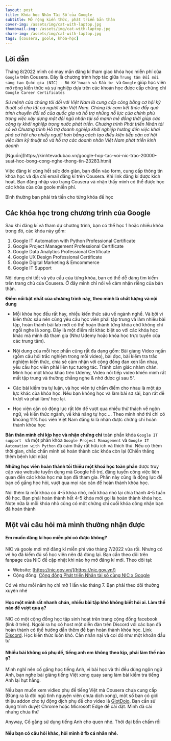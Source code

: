 ```yaml
---
layout: post
title: Khóa học Nhân Tài Số của Google
subtitle: Mở rộng kiến thức, phát triển bản thân
cover-img: /assets/img/cat-with-laptop.jpg
thumbnail-img: /assets/img/cat-with-laptop.jpg
share-img: /assets/img/cat-with-laptop.jpg
tags: [cousera, goole, khóa-học]
---
```


## Lời dẫn

Tháng 8/2022 mình có may mắn đăng kí tham giao khóa học miễn phí của `Google` trên Cousera. Đây là chương trình hợp tác giữa `Trung tâm Đổi mới sáng tạo Quốc gia (NIC) - Bộ Kế hoạch và Đầu tư ` và `Google` giúp học viên mở rộng kiến thức và sự nghiệp dựa trên các khoán học được cấp chứng chỉ `Google Career Certificates`

<p><em>Sứ mệnh của chúng tôi đối với Việt Nam là cung cấp công bằng cơ hội kỹ thuật số cho tất cả người dân Việt Nam. Chúng tôi cam kết thúc đẩy quá trình chuyển đổi số của quốc gia và hỗ trợ những nỗ lực của chính phủ trong việc xây dựng một đội ngũ nhân tài số mạnh mẽ đồng thời giúp các công ty khởi nghiệp trong nước phát triển. Chương trình Phát triển Nhân tài số và Chương trình Hỗ trợ doanh nghiệp khởi nghiệp hướng đến việc khai phá cơ hội cho nhiều người hơn bằng cách tạo điều kiện tiếp cận cơ hội việc làm kỹ thuật số và hỗ trợ các doanh nhân Việt Nam phát triển kinh doanh</em></p> [Nguồn](https://kinhtevadubao.vn/google-hop-tac-voi-nic-trao-20000-suat-hoc-bong-cong-nghe-thong-tin-23283.html)


Việc đăng kí cũng hết sức đơn giản, bạn điền vào form, cung cấp thông tin khóa học và địa chỉ email đăng kí trên Cousera. Khi link đăng kí được kích hoạt. Bạn đăng nhập vào trang Cousera và nhận thấy mình có thể được học các khóa của của goole miễn phí. 

Bình thường bạn phải trả tiền cho từng khóa để học

## Các khóa học trong chương trình của Google

Sau khi đăng kí và tham dự chương trình, bạn có thể học 1 hoặc nhiều khóa trong đó, các khóa này gồm: 
1. Google IT Automation with Python Professional Certificate
2. Google Project Management Professional Certificate
3. Google Data Analytics Professional Certificate
4. Google UX Design Professional Certificate
5. Google Digital Marketing & Emcommerce
6. Google IT Support

Nội dung chi tiết và yêu cầu của từng khóa, bạn có thể dễ dàng tìm kiếm trên trang chủ của Cousera. Ở đây mình chỉ nói về cảm nhận riêng của bản thân.

**Điểm nổi bật nhất của chương trình này, theo mình là chất lượng và nội dung**

- Mỗi khóa học đều rất hay, nhiều kiến thức sâu về ngành nghề. Và bởi vì kiến thức sâu nên cũng yêu cầu học viên phải tập trung và làm nhiều bài tập, hoàn thành bài lab mới có thể hoàn thành từng khóa chứ không chỉ ngồi nghe là xong. Đây là một điểm rất khác biệt so với các khóa học khác mà mình đã tham gia (Như Udemy hoặc khóa học trực tuyến của các trung tâm).

- Nội dung của mỗi học phần cũng rất đa dạng gồm: Bài giảng Video ngắn (gồm câu hỏi trắc nghiệm trong mỗi video), bài đọc, bài kiểm tra trắc nghiệm kiến thức, chia sẻ cảm nhận với cộng đồng đan xen lẫn nhau, yêu cầu học viên phải liên tục tương tác. Tránh cảm giác nhàm chán. Mình học một khóa khác trên Udemy, Video nối tiếp video khiến mình rất mất tập trung và thường chẳng nghe & nhớ được gì sau 5'. 

- Các bài kiểm tra tự luận, và học viên tự chấm điểm cho nhau là một áp lực khác của khóa học. Nếu bạn không học và làm bài sơ sài, bạn rất dễ trượt và phải làm/ học lại.

- Học viên cần có động lực rất lớn để vượt qua nhiều thử thách về ngôn ngữ, về kiến thức ngành, về khả năng tự học ... Theo mình nhớ thì chỉ có khoảng 11% học viên Việt Nam đăng kí là nhận được chứng chỉ hoàn thành khóa học

**Bản thân mình chỉ kịp học và nhận chứng chỉ** toàn phần khóa `Google IT support ` và một phần khóa `Google Project Management` và `Google IT Automation with Python` đã cảm thấy rất hữu ích và thích thú. Nếu có thêm thời gian, chắc chắn mình sẽ hoàn thành các khóa còn lại (Chiến thắng thêm bệnh lười nữa)

**Những học viên hoàn thành tối thiểu một khoá học toàn phần** được truy cập vào website tuyển dụng mà Google hỗ trợ, đăng tuyển công việc liên quan đến các khóa học mà bạn đã tham gia. Phần này cũng là động lực để bạn cố gắng học hỏi, vượt qua mọi rào cản để hoàn thành khóa học. 

Nói thêm là mỗi khóa có 4-5 khóa nhỏ, mỗi khóa nhỏ lại chia thành 4-5 tuần để học. Bạn phải hoàn thành hết 4-5 khóa mới gọi là hoàn thành khóa học. Note nữa là mỗi khóa nhỏ cũng có một chứng chỉ cuối khóa công nhận bạn đã hoàn thành

## Một vài câu hỏi mà mình thường nhận được
#### Em muốn đăng kí học miễn phí có được không?
NIC và goole mới mở đăng kí miễn phí vào tháng 7/2022 vừa rồi. Nhưng có vẻ họ đã kiếm đủ số học viên nên đã đóng lại. Bạn cần theo dõi trên fanpage của NIC để cập nhật khi nào họ mở đăng kí mới. Theo dõi tại:

- Website: [https://nic.gov.vn/](https://nic.gov.vn/)
- Cộng đồng: [Cộng đồng Phát triển Nhân tài số cùng NIC x Google](https://www.facebook.com/groups/congdongnhantaiso) 

Có vẻ như mỗi năm họ chỉ mở 1 lần vào tháng 7. Bạn phải theo dõi thường xuyên nhé

#### Học một mình rất nhanh chán, nhiều bài tập khó không biết hỏi ai. Làm thế nào để vượt qua ạ? 

NIC có một cộng đồng học tập sinh hoạt trên trang cộng đồng facebook (link ở trên). Ngoài ra họ có host một diễn đàn trên Discord với các bạn đã hoàn thành có thể hướng dẫn thêm để bạn hoàn thành khóa học. [Link Discord](https://discord.gg/Rj74U9m6bt). Học kiến thức luôn khó. Cần nhẫn nại và coi đó như một khoản đầu tư 

#### Nhiều bài không có phụ đề, tiếng anh em không theo kịp, phải làm thế nào ạ?

Mình nghĩ nên cố gắng học tiếng Anh, vì bài học và thi đều dùng ngôn ngữ Anh, bạn nghe bài giảng tiếng Việt xong quay sang làm bài kiểm tra tiếng Anh lại hụt hẫng. 

Nếu bạn muốn xem vidieo phụ đề tiếng Việt mà Cousera chưa cung cấp (Đúng ra là đội ngũ tình nguyện viên chưa dịch xong), một số bạn có giới thiệu addon cho tự động dịch phụ đề cho video là [GlotDojo](https://chrome.google.com/webstore/detail/glotdojo-learn-languages/dbnjpielondlkmdjbembloegkaabfakc). Bạn cần sử dụng trình duyệt Chrome hoặc Microsoft Edge để cài đặt. Mình đã cài nhưng chưa thử

Anyway, Cố gắng sử dụng tiếng Anh cho quen nhé. Thời đại bốn chấm rồi

#### Nếu bạn có câu hỏi khác, hỏi mình ở fb cá nhân nhé. 
